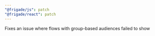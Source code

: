 ```yaml
---
"@frigade/js": patch
"@frigade/react": patch
---
```


Fixes an issue where flows with group-based audiences failed to show
